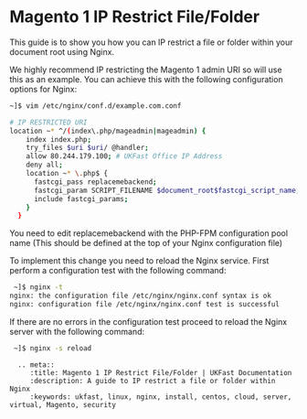# Magento 1 IP Restrict File/Folder

This guide is to show you how you can IP restrict a file or folder within your document root using Nginx.

We highly recommend IP restricting the Magento 1 admin URI so will use this as an example. You can achieve this with the following configuration options for Nginx:

```bash
~]$ vim /etc/nginx/conf.d/example.com.conf

# IP RESTRICTED URI 
location ~* ^/(index\.php/mageadmin|mageadmin) {
    index index.php;
    try_files $uri $uri/ @handler;
    allow 80.244.179.100; # UKFast Office IP Address
    deny all;
    location ~* \.php$ {
      fastcgi_pass replacemebackend;
      fastcgi_param SCRIPT_FILENAME $document_root$fastcgi_script_name;
      include fastcgi_params;
    }
  }
 ```
You need to edit replacemebackend with the PHP-FPM configuration pool name (This should be defined at the top of your Nginx configuration file)
 
To implement this change you need to reload the Nginx service. First perform a configuration test with the following command:

```bash
 ~]$ nginx -t
nginx: the configuration file /etc/nginx/nginx.conf syntax is ok
nginx: configuration file /etc/nginx/nginx.conf test is successful
```

If there are no errors in the configuration test proceed to reload the Nginx server with the following command:

```bash
 ~]$ nginx -s reload
```

```eval_rst
  .. meta::
     :title: Magento 1 IP Restrict File/Folder | UKFast Documentation
     :description: A guide to IP restrict a file or folder within Nginx
     :keywords: ukfast, linux, nginx, install, centos, cloud, server, virtual, Magento, security

